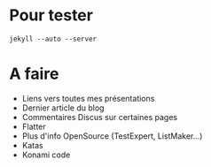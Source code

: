 Pour tester
===========

    jekyll --auto --server

A faire
=======

 + Liens vers toutes mes présentations
 + Dernier article du blog
 + Commentaires Discus sur certaines pages
 + Flatter
 + Plus d'info OpenSource (TestExpert, ListMaker...)
 + Katas
 + Konami code
 